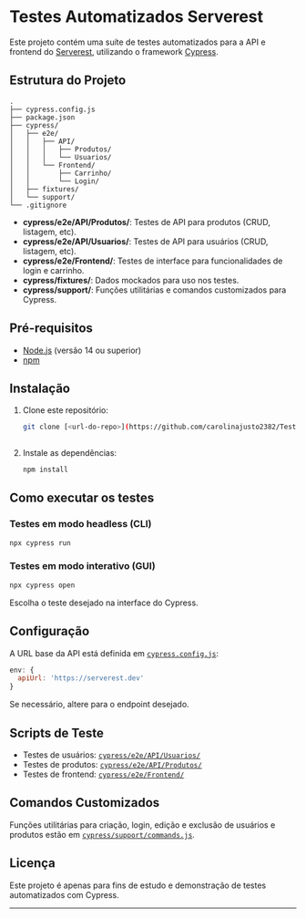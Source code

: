 # Testes Automatizados Serverest

Este projeto contém uma suíte de testes automatizados para a API e frontend do [Serverest](https://serverest.dev), utilizando o framework [Cypress](https://www.cypress.io/).

## Estrutura do Projeto

```
.
├── cypress.config.js
├── package.json
├── cypress/
│   ├── e2e/
│   │   ├── API/
│   │   │   ├── Produtos/
│   │   │   └── Usuarios/
│   │   └── Frontend/
│   │       ├── Carrinho/
│   │       └── Login/
│   ├── fixtures/
│   └── support/
└── .gitignore
```

- **cypress/e2e/API/Produtos/**: Testes de API para produtos (CRUD, listagem, etc).
- **cypress/e2e/API/Usuarios/**: Testes de API para usuários (CRUD, listagem, etc).
- **cypress/e2e/Frontend/**: Testes de interface para funcionalidades de login e carrinho.
- **cypress/fixtures/**: Dados mockados para uso nos testes.
- **cypress/support/**: Funções utilitárias e comandos customizados para Cypress.

## Pré-requisitos

- [Node.js](https://nodejs.org/) (versão 14 ou superior)
- [npm](https://www.npmjs.com/)

## Instalação

1. Clone este repositório:
   ```sh
   git clone [<url-do-repo>](https://github.com/carolinajusto2382/TesteTecnico)
  
   ```

2. Instale as dependências:
   ```sh
   npm install
   ```

## Como executar os testes

### Testes em modo headless (CLI)

```sh
npx cypress run
```

### Testes em modo interativo (GUI)

```sh
npx cypress open
```

Escolha o teste desejado na interface do Cypress.

## Configuração

A URL base da API está definida em [`cypress.config.js`](cypress.config.js):

```js
env: {
  apiUrl: 'https://serverest.dev'
}
```

Se necessário, altere para o endpoint desejado.

## Scripts de Teste

- Testes de usuários: [`cypress/e2e/API/Usuarios/`](cypress/e2e/API/Usuarios/)
- Testes de produtos: [`cypress/e2e/API/Produtos/`](cypress/e2e/API/Produtos/)
- Testes de frontend: [`cypress/e2e/Frontend/`](cypress/e2e/Frontend/)

## Comandos Customizados

Funções utilitárias para criação, login, edição e exclusão de usuários e produtos estão em [`cypress/support/commands.js`](cypress/support/commands.js).

## Licença

Este projeto é apenas para fins de estudo e demonstração de testes automatizados com Cypress.

---
